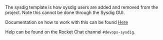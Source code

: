 The sysdig template is how sysdig users are added and removed from the project.  Note this cannot be done through the Sysdig GUI.

Documentation on how to work with this can be found [Here](https://developer.gov.bc.ca/OpenShift-User-Guide-to-Creating-and-Using-a-Sysdig-Team-for-Monitoring)

Help can be found on the Rocket Chat channel `#devops-sysdig`.

